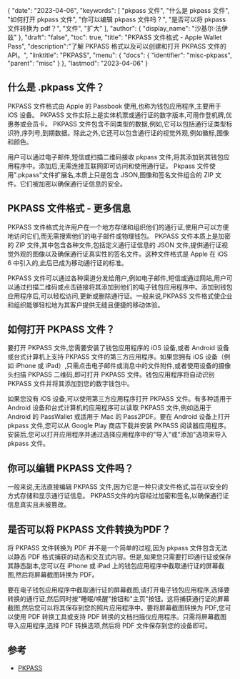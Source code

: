 {
"date": "2023-04-06",
  "keywords": [
"pkpass 文件",
"什么是 pkpass 文件",
"如何打开 pkpass 文件",
"你可以编辑 pkpass 文件吗？",
"是否可以将 pkpass 文件转换为 pdf？",
"文件",
"扩大"
],
  "author": {
"display_name": "沙基尔·法伊兹"
},
"draft": "false",
"toc": true,
"title": "PKPASS 文件格式 - Apple Wallet Pass",
  "description":"了解 PKPASS 格式以及可以创建和打开 PKPASS 文件的 API。",
"linktitle": "PKPASS",
  "menu": {
    "docs": {
      "identifier": "misc-pkpass",
"parent": "misc"
}
},
"lastmod": "2023-04-06"
}

## 什么是 .pkpass 文件？

PKPASS 文件格式由 Apple 的 Passbook 使用,也称为钱包应用程序,主要用于 iOS 设备。 PKPASS 文件实际上是实体机票或通行证的数字版本,可用作登机牌,优惠券或会员卡。 PKPASS 文件包含不同类型的数据,例如,它可以包括通行证类型标识符,序列号,到期数据。除此之外,它还可以包含通行证的视觉外观,例如徽标,图像和颜色。

用户可以通过电子邮件,短信或扫描二维码接收 pkpass 文件,将其添加到其钱包应用程序中。添加后,无需连接互联网即可访问和使用通行证。 Pkpass 文件使用".pkpass"文件扩展名,本质上只是包含 JSON,图像和签名文件组合的 ZIP 文件。它们被加密以确保通行证信息的安全。

## PKPASS 文件格式 - 更多信息

PKPASS 文件格式允许用户在一个地方存储和组织他们的通行证,使用户可以方便地访问它们,而无需搜索他们的电子邮件或物理钱包。 PKPASS 文件本质上是加密的 ZIP 文件,其中包含各种文件,包括定义通行证信息的 JSON 文件,提供通行证视觉外观的图像以及确保通行证真实性的签名文件。这种文件格式是 Apple 在 iOS 6 中引入的,此后已成为移动通行证的标准。

PKPASS 文件可以通过各种渠道分发给用户,例如电子邮件,短信或通过网站,用户可以通过扫描二维码或点击链接将其添加到他们的电子钱包应用程序中。添加到钱包应用程序后,可以轻松访问,更新或删除通行证。一般来说,PKPASS 文件格式使企业和组织能够轻松地为其客户提供无缝且便捷的移动体验。

## 如何打开 PKPASS 文件？

要打开 PKPASS 文件,您需要安装了钱包应用程序的 iOS 设备,或者 Android 设备或台式计算机上支持 PKPASS 文件的第三方应用程序。如果您拥有 iOS 设备（例如 iPhone 或 iPad）,只需点击电子邮件或消息中的文件附件,或者使用设备的摄像头扫描 PKPASS 二维码,即可打开 PKPASS 文件。钱包应用程序将自动识别 PKPASS 文件并将其添加到您的数字钱包中。

如果您没有 iOS 设备,可以使用第三方应用程序打开 PKPASS 文件。有多种适用于 Android 设备和台式计算机的应用程序可以读取 PKPASS 文件,例如适用于 Android 的 PassWallet 或适用于 Mac 的 Pass2PDF。要在 Android 设备上打开 pkpass 文件,您可以从 Google Play 商店下载并安装 PKPASS 阅读器应用程序。安装后,您可以打开应用程序并通过选择应用程序中的"导入"或"添加"选项来导入 pkpass 文件。

## 你可以编辑 PKPASS 文件吗？

一般来说,无法直接编辑 PKPASS 文件,因为它是一种只读文件格式,旨在以安全的方式存储和显示通行证信息。 PKPASS文件的内容经过加密和签名,以确保通行证信息真实且未被篡改。

## 是否可以将 PKPASS 文件转换为PDF？

将 PKPASS 文件转换为 PDF 并不是一个简单的过程,因为 pkpass 文件包含无法以静态 PDF 格式捕获的动态和交互式内容。但是,如果您只需要打印通行证或保存其静态副本,您可以在 iPhone 或 iPad 上的钱包应用程序中截取通行证的屏幕截图,然后将屏幕截图转换为 PDF。

要在电子钱包应用程序中截取通行证的屏幕截图,请打开电子钱包应用程序,选择要转换的通行证,然后同时按"睡眠/唤醒"按钮和"主页"按钮。这将捕获通行证的屏幕截图,然后您可以将其保存到您的照片应用程序中。要将屏幕截图转换为 PDF,您可以使用 PDF 转换工具或支持 PDF 转换的文档扫描仪应用程序。只需将屏幕截图导入应用程序,选择 PDF 转换选项,然后将 PDF 文件保存到您的设备即可。

## 参考
* [PKPASS](https://en.wikipedia.org/wiki/PKPASS)

